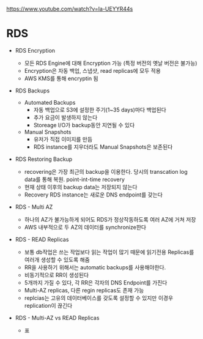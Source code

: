 https://www.youtube.com/watch?v=Ia-UEYYR44s

# RDS
* RDS Encryption
    * 모든 RDS Engine에 대해 Encryption 가능 (특정 버전의 옛날 버전은 불가능)
    * Encryption은 자동 백업, 스냅샷, read replicas에 모두 적용
    * AWS KMS를 통해 encryptin 됨
    
* RDS Backups
    * Automated Backups
        * 자동 백업으로 S3에 설정한 주기(1~35 days)마다 백업된다
        * 추가 요금이 발생하지 않는다
        * Storeage I/O가 backup동안 지연될 수 있다
    * Manual Snapshots
        * 유저가 직접 이미지를 만듬
        * RDS instance를 지우더라도 Manual Snapshots은 보존된다

* RDS Restoring Backup
    * recovering은 가장 최근의 backup을 이용한다. 당시의 transcation log data를 통해 복원. point-int-time recovery
    * 현재 상태 이후의 backup data는 저장되지 않는다
    * Recovery RDS instance는 새로운 DNS endpoint를 갖는다
    
* RDS - Multi AZ
    * 하나의 AZ가 불가능하게 되어도 RDS가 정상작동하도록 여러 AZ에 거쳐 저장
    * AWS 내부적으로 두 AZ의 데이터를 synchronize한다
    
* RDS - READ Replicas
    * 보통 db작업은 쓰는 작업보다 읽는 작업이 많기 때문에 읽기전용 Replicas를 여러개 생성할 수 있도록 해줌
    * RR을 사용하기 위해서는 automatic backups를 사용해야한다. 
    * 비동기적으로 RR이 생성된다
    * 5개까지 가질 수 있다, 각 RR은 각자의 DNS Endpoint를 가진다
    * Multi-AZ replicas, 다른 regin replicas도 존재 가능
    * replcias는 고유의 데이터베이스를 갖도록 설정할 수 있지만 이경우 replication이 끊긴다
    
* RDS - Multi-AZ vs READ Replicas
    * 표

